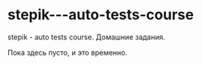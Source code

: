 # stepik---auto-tests-course
stepik - auto tests course. Домашние задания.

Пока здесь пусто, и это временно.